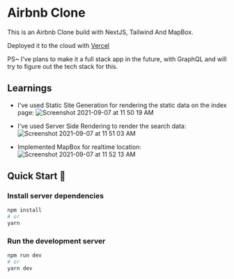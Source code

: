 # Airbnb Clone 

This is an Airbnb Clone build with NextJS, Tailwind And MapBox.

Deployed it to the cloud with [Vercel](https://airbnb-clone-dusky-mu.vercel.app) 

PS~ I've plans to make it a full stack app in the future, with GraphQL and will try to figure out the tech stack for this.

## Learnings

- I've used Static Site Generation for rendering the static data on the index page:
![Screenshot 2021-09-07 at 11 50 19 AM](https://user-images.githubusercontent.com/67803385/132294779-2f86b745-0fef-4955-ac50-51fafcb3204a.png)

- I've used Server Side Rendering to render the search data:
![Screenshot 2021-09-07 at 11 51 03 AM](https://user-images.githubusercontent.com/67803385/132295080-6ebb83f9-cd20-4710-bbc9-5400f32c94bf.png)

- Implemented MapBox for realtime location:
![Screenshot 2021-09-07 at 11 52 13 AM](https://user-images.githubusercontent.com/67803385/132295187-0bf4a939-69ac-4a92-9073-37e46d51a90f.png)

## Quick Start 🚀

### Install server dependencies

```bash
npm install
# or
yarn
```

### Run the development server

```bash
npm run dev
# or
yarn dev
```

